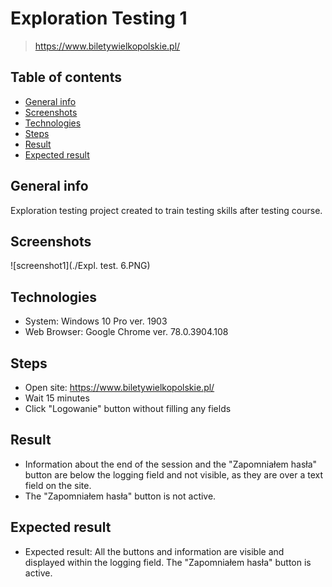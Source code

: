 # Exploration Testing 1
> https://www.biletywielkopolskie.pl/

## Table of contents
* [General info](#general-info)
* [Screenshots](#screenshots)
* [Technologies](#technologies)
* [Steps](#steps)
* [Result](#result)
* [Expected result](#expected-result)

## General info
Exploration testing project created to train testing skills after testing course.

## Screenshots
![screenshot1](./Expl. test. 6.PNG)

## Technologies
* System: Windows 10 Pro ver. 1903
* Web Browser: Google Chrome ver. 78.0.3904.108

## Steps
* Open site: https://www.biletywielkopolskie.pl/
* Wait 15 minutes
* Click "Logowanie" button without filling any fields

## Result
* Information about the end of the session and the "Zapomniałem hasła" button are below 
 the logging field and not visible, as they are over a text field on the site.
* The "Zapomniałem hasła" button is not active.

## Expected result
* Expected result:
All the buttons and information are visible and displayed within the logging field.
The "Zapomniałem hasła" button is active.